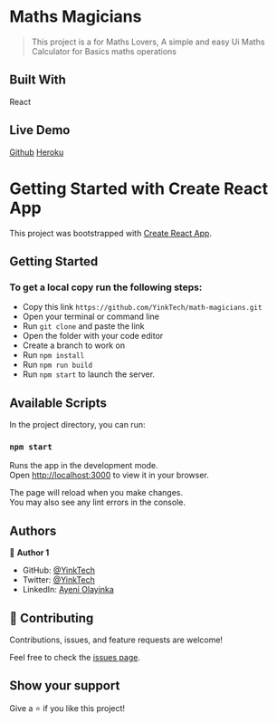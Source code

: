 # Maths Magicians
> This project is a for Maths Lovers, A simple and easy Ui Maths Calculator for Basics maths operations

## Built With 
React

## Live Demo

[Github](https://yinktech.github.io/Coins-Marketplace/)
[Heroku](https://yinktech.github.io/Coins-Marketplace/)

# Getting Started with Create React App

This project was bootstrapped with [Create React App](https://github.com/facebook/create-react-app).

## Getting Started

### To get a local copy run the following steps:

- Copy this link `https://github.com/YinkTech/math-magicians.git`
- Open your terminal or command line
- Run `git clone` and paste the link
- Open the folder with your code editor
- Create a branch to work on
- Run `npm install`
- Run `npm run build`
- Run `npm start` to launch the server.

## Available Scripts

In the project directory, you can run:

### `npm start`

Runs the app in the development mode.\
Open [http://localhost:3000](http://localhost:3000) to view it in your browser.

The page will reload when you make changes.\
You may also see any lint errors in the console.


## Authors

👤 **Author 1**

- GitHub: [@YinkTech](https://github.com/yinktech)
- Twitter: [@YinkTech](https://twitter.com/yink_tech)
- LinkedIn: [Ayeni Olayinka](https://www.linkedin.com/in/yinktech/)

## 🤝 Contributing
Contributions, issues, and feature requests are welcome!

Feel free to check the [issues page](https://github.com/YinkTech/Coins-Marketplace/issues).

## Show your support

Give a ⭐️ if you like this project!
